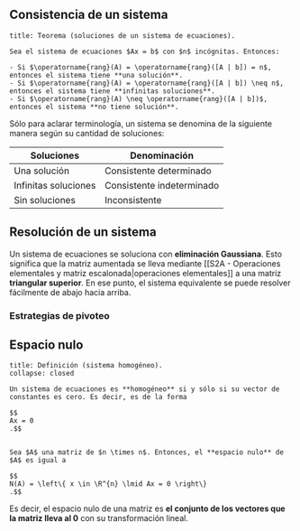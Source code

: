 ## Consistencia de un sistema

```ad-theorem
title: Teorema (soluciones de un sistema de ecuaciones).

Sea el sistema de ecuaciones $Ax = b$ con $n$ incógnitas. Entonces:

- Si $\operatorname{rang}(A) = \operatorname{rang}([A | b]) = n$, entonces el sistema tiene **una solución**.
- Si $\operatorname{rang}(A) = \operatorname{rang}([A | b]) \neq n$, entonces el sistema tiene **infinitas soluciones**.
- Si $\operatorname{rang}(A) \neq \operatorname{rang}([A | b])$, entonces el sistema **no tiene solución**.

```

Sólo para aclarar terminología, un sistema se denomina de la siguiente manera según su cantidad de soluciones:

| Soluciones           | Denominación              |
| -------------------- | ------------------------- |
| Una solución         | Consistente determinado   |
| Infinitas soluciones | Consistente indeterminado |
| Sin soluciones       | Inconsistente             |

## Resolución de un sistema

Un sistema de ecuaciones se soluciona con **eliminación Gaussiana**. Esto significa que la matriz aumentada se lleva mediante [[S2A - Operaciones elementales y matriz escalonada|operaciones elementales]] a una matriz **triangular superior**. En ese punto, el sistema equivalente se puede resolver fácilmente de abajo hacia arriba.

### Estrategias de pivoteo



## Espacio nulo

```ad-definition
title: Definición (sistema homogéneo).
collapse: closed

Un sistema de ecuaciones es **homogéneo** si y sólo si su vector de constantes es cero. Es decir, es de la forma

$$
Ax = 0
.$$

```


```ad-definition

Sea $A$ una matriz de $n \times n$. Entonces, el **espacio nulo** de $A$ es igual a

$$
N(A) = \left\{ x \in \R^{n} \lmid Ax = 0 \right\}
.$$

```

Es decir, el espacio nulo de una matriz es **el conjunto de los vectores que la matriz lleva al $0$** con su transformación lineal.
